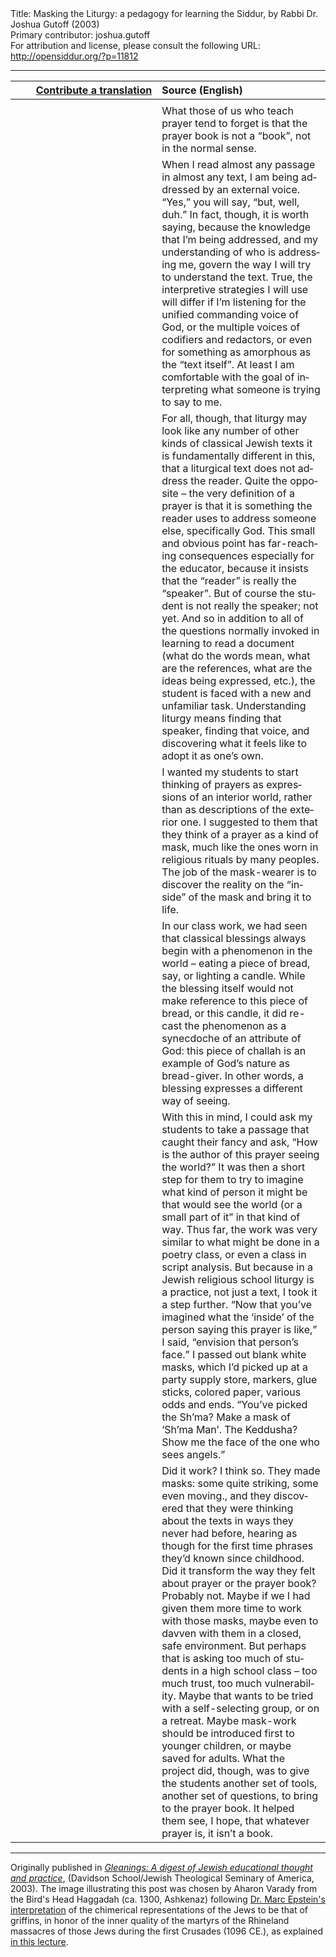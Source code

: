<html>
<head></head>
<body>
Title: Masking the Liturgy: a pedagogy for learning the Siddur, by Rabbi Dr. Joshua Gutoff (2003)<br />
Primary contributor: joshua.gutoff<br />
For attribution and license, please consult the following URL: <a href="http://opensiddur.org/?p=11812">http://opensiddur.org/?p=11812</a>
<p />
<hr />

<table style="margin-left: auto;margin-right: auto;" class="draggable">
<thead><tr><th id="x" style="text-align: right;"><a href="/contributing/upload/">Contribute a translation</a></th><th style="text-align: left;">Source (English)</th></tr></thead>
<tbody>
<tr>
<td style="vertical-align:top;" width="46%">
<div class="liturgy" lang="he">

</div></td></tr>

<tr><td style="vertical-align:top;" width="46%">
<div class="liturgy" lang="he" style="text-align: right;">

</span></div></td>
 
<td style="vertical-align:top;" width="53%"><div class="english" lang="en">
What those of us who teach prayer tend to forget is that the prayer book is not a “book”, not in the normal sense.
</div></td></tr>

<tr><td style="vertical-align:top;" width="46%">
<div class="liturgy" lang="he" style="text-align: right;">

</span></div></td>
 
<td style="vertical-align:top;" width="53%"><div class="english" lang="en">
When I read almost any passage in almost any text, I am being addressed by an external voice. “Yes,” you will say, “but, well, duh.” In fact, though, it is worth saying, because the knowledge that I’m being addressed, and my understanding of who is addressing me, govern the way I will try to understand the text. True, the interpretive strategies I will use will differ if I’m listening for the unified commanding voice of God, or the multiple voices of codifiers and redactors, or even for something as amorphous as the “text itself”. At least I am comfortable with the goal of interpreting what someone is trying to say to me.
</div></td></tr>

<tr><td style="vertical-align:top;" width="46%">
<div class="liturgy" lang="he" style="text-align: right;">

</span></div></td>
 
<td style="vertical-align:top;" width="53%"><div class="english" lang="en">
For all, though, that liturgy may look like any number of other kinds of classical Jewish texts it is fundamentally different in this, that a liturgical text does not address the reader. Quite the opposite – the very definition of a prayer is that it is something the reader uses to address someone else, specifically God. This small and obvious point has far-reaching consequences especially for the educator, because it insists that the “reader” is really the “speaker”. But of course the student is not really the speaker; not yet. And so in addition to all of the questions normally invoked in learning to read a document (what do the words mean, what are the references, what are the ideas being expressed, etc.), the student is faced with a new and unfamiliar task. Understanding liturgy means finding that speaker, finding that voice, and discovering what it feels like to adopt it as one’s own.
</div></td></tr>

<tr><td style="vertical-align:top;" width="46%">
<div class="liturgy" lang="he" style="text-align: right;">

</span></div></td>
 
<td style="vertical-align:top;" width="53%"><div class="english" lang="en">
I wanted my students to start thinking of prayers as expressions of an interior world, rather than as descriptions of the exterior one. I suggested to them that they think of a prayer as a kind of mask, much like the ones worn in religious rituals by many peoples. The job of the mask-wearer is to discover the reality on the “inside” of the mask and bring it to life.
</div></td></tr>

<tr><td style="vertical-align:top;" width="46%">
<div class="liturgy" lang="he" style="text-align: right;">

</span></div></td>
 
<td style="vertical-align:top;" width="53%"><div class="english" lang="en">
In our class work, we had seen that classical blessings always begin with a phenomenon in the world – eating a piece of bread, say, or lighting a candle. While the blessing itself would not make reference to this piece of bread, or this candle, it did re-cast the phenomenon as a synecdoche of an attribute of God: this piece of challah is an example of God’s nature as bread-giver. In other words, a blessing expresses a different way of seeing.
</div></td></tr>

<tr><td style="vertical-align:top;" width="46%">
<div class="liturgy" lang="he" style="text-align: right;">

</span></div></td>
 
<td style="vertical-align:top;" width="53%"><div class="english" lang="en">
With this in mind, I could ask my students to take a passage that caught their fancy and ask, “How is the author of this prayer seeing the world?” It was then a short step for them to try to imagine what kind of person it might be that would see the world (or a small part of it” in that kind of way. Thus far, the work was very similar to what might be done in a poetry class, or even a class in script analysis. But because in a Jewish religious school liturgy is a practice, not just a text, I took it a step further. “Now that you’ve imagined what the ‘inside’ of the person saying this prayer is like,” I said, “envision that person’s face.” I passed out blank white masks, which I’d picked up at a party supply store, markers, glue sticks, colored paper, various odds and ends. “You’ve picked the Sh’ma? Make a mask of ‘Sh’ma Man’. The Keddusha? Show me the face of the one who sees angels.”
</div></td></tr>

<tr><td style="vertical-align:top;" width="46%">
<div class="liturgy" lang="he" style="text-align: right;">

</span></div></td>
 
<td style="vertical-align:top;" width="53%"><div class="english" lang="en">
Did it work? I think so. They made masks: some quite striking, some even moving., and they discovered that they were thinking about the texts in ways they never had before, hearing as though for the first time phrases they’d known since childhood. Did it transform the way they felt about prayer or the prayer book? Probably not. Maybe if we I had given them more time to work with those masks, maybe even to davven with them in a closed, safe environment. But perhaps that is asking too much of students in a high school class – too much trust, too much vulnerability. Maybe that wants to be tried with a self-selecting group, or on a retreat. Maybe mask-work should be introduced first to younger children, or maybe saved for adults. What the project did, though, was to give the students another set of tools, another set of questions, to bring to the prayer book. It helped them see, I hope, that whatever prayer is, it isn’t a book.
</div></td></tr>
</tbody></table>

<hr />

Originally published in <em><a href="http://web.archive.org/web/20151026121003/http://www.jtsa.edu:80/The_Davidson_School/About_The_Davidson_School/GLEANINGS.xml?">Gleanings: A digest of Jewish educational thought and practice</a></em>, (Davidson School/Jewish Theological Seminary of America, 2003). The image illustrating this post was chosen by Aharon Varady from the Bird's Head Haggadah (ca. 1300, Ashkenaz) following <a href="https://jewishphilosophyplace.wordpress.com/2013/03/24/angelic-animal-jews-birdshead-haggadah/">Dr. Marc Epstein's interpretation</a> of the chimerical representations of the Jews to be that of griffins, in honor of the inner quality of the martyrs of the Rhineland massacres of those Jews during the first Crusades (1096 CE.), as explained <a href="https://vimeo.com/26267032">in this lecture</a>.
</body>
</html>